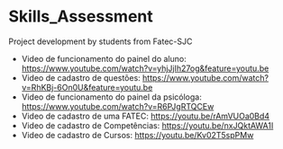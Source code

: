 # Skills_Assessment
Project development by students from Fatec-SJC 

 - Video de funcionamento do painel do aluno:
   https://www.youtube.com/watch?v=yhjJjIh27og&feature=youtu.be
 - Video de cadastro de questões: 
   https://www.youtube.com/watch?v=RhKBj-6On0U&feature=youtu.be
 - Video de funcionamento do painel da psicóloga:
   https://www.youtube.com/watch?v=R6PJgRTQCEw
 - Video de cadastro de uma FATEC: https://youtu.be/rAmVUOa0Bd4
 - Video de cadastro de Competências: https://youtu.be/nxJQktAWA1I
 - Video de cadastro de Cursos: https://youtu.be/Kv02T5spPMw
